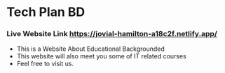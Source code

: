 # Tech Plan BD

### Live Website Link https://jovial-hamilton-a18c2f.netlify.app/

* This is a Website About Educational Backgrounded
* This website will also meet you some of IT related courses
* Feel free to visit us.
